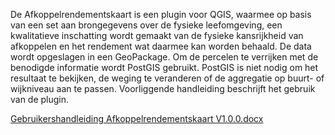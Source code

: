 De Afkoppelrendementskaart is een plugin voor QGIS, waarmee op basis van een set aan brongegevens over de fysieke leefomgeving, een kwalitatieve inschatting wordt gemaakt van de fysieke kansrijkheid van afkoppelen en het rendement wat daarmee kan worden behaald. De data wordt opgeslagen in een GeoPackage. Om de percelen te verrijken met de benodigde informatie wordt PostGIS gebruikt. PostGIS is niet nodig om het resultaat te bekijken, de weging te veranderen of de aggregatie op buurt- of wijkniveau aan te passen. Voorliggende handleiding beschrijft het gebruik van de plugin.

[Gebruikershandleiding Afkoppelrendementskaart V1.0.0.docx](https://github.com/nens/afkoppelkansenkaart/files/9810754/Gebruikershandleiding.Afkoppelrendementskaart.V1.0.0.docx)
